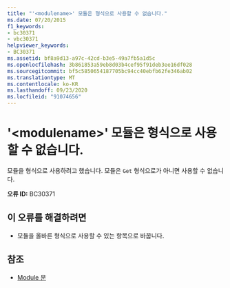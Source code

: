 ```yaml
---
title: "'<modulename>' 모듈은 형식으로 사용할 수 없습니다."
ms.date: 07/20/2015
f1_keywords:
- bc30371
- vbc30371
helpviewer_keywords:
- BC30371
ms.assetid: bf8a9d13-a97c-42cd-b3e5-49a7fb5a1d5c
ms.openlocfilehash: 3b861853a59eb8d03b4cef95f91deb3ee16df028
ms.sourcegitcommit: bf5c5850654187705bc94cc40ebfb62fe346ab02
ms.translationtype: MT
ms.contentlocale: ko-KR
ms.lasthandoff: 09/23/2020
ms.locfileid: "91074656"
---
```

# <a name="module-modulename-cannot-be-used-as-a-type"></a>'\<modulename>' 모듈은 형식으로 사용할 수 없습니다.

모듈을 형식으로 사용하려고 했습니다. 모듈은 `Get` 형식으로가 아니면 사용할 수 없습니다.  
  
 **오류 ID:** BC30371  
  
## <a name="to-correct-this-error"></a>이 오류를 해결하려면  
  
- 모듈을 올바른 형식으로 사용할 수 있는 항목으로 바꿉니다.  
  
## <a name="see-also"></a>참조

- [Module 문](../language-reference/statements/module-statement.md)
